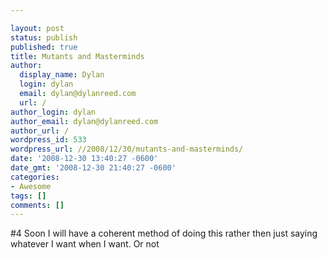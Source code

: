 ```yaml
---

layout: post
status: publish
published: true
title: Mutants and Masterminds
author:
  display_name: Dylan
  login: dylan
  email: dylan@dylanreed.com
  url: /
author_login: dylan
author_email: dylan@dylanreed.com
author_url: /
wordpress_id: 533
wordpress_url: //2008/12/30/mutants-and-masterminds/
date: '2008-12-30 13:40:27 -0600'
date_gmt: '2008-12-30 21:40:27 -0600'
categories:
- Awesome
tags: []
comments: []
---
```


  
#4 Soon I will have a coherent method of doing this rather then just saying whatever I want when I want. Or not
